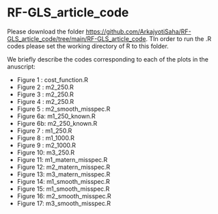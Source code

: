 # RF-GLS_article_code


Please download the folder https://github.com/ArkajyotiSaha/RF-GLS_article_code/tree/main/RF-GLS_article_code. TIn order to run the .R codes please set the working directory of R to this folder.

We briefly describe the codes corresponding to each of the plots in the anuscript:

* Figure 1 : cost_function.R
* Figure 2 : m2_250.R
* Figure 3 : m2_250.R
* Figure 4 : m2_250.R
* Figure 5 : m2_smooth_misspec.R
* Figure 6a: m1_250_known.R
* Figure 6b: m2_250_known.R
* Figure 7 : m1_250.R
* Figure 8 : m1_1000.R
* Figure 9 : m2_1000.R
* Figure 10: m3_250.R
* Figure 11: m1_matern_misspec.R
* Figure 12: m2_matern_misspec.R
* Figure 13: m3_matern_misspec.R
* Figure 14: m1_smooth_misspec.R
* Figure 15: m1_smooth_misspec.R
* Figure 16: m2_smooth_misspec.R
* Figure 17: m3_smooth_misspec.R
